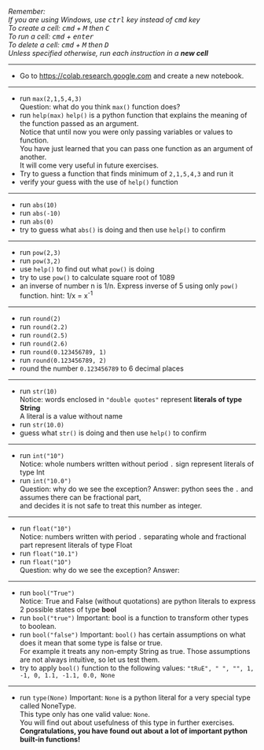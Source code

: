*Remember:*  
*If you are using Windows, use <kbd>ctrl</kbd> key instead of <kbd>cmd</kbd> key*  
*To create a cell: <kbd>cmd</kbd> + <kbd>M</kbd> then <kbd>C</kbd>*  
*To run a cell: <kbd>cmd</kbd> + <kbd>enter</kbd>*  
*To delete a cell: <kbd>cmd</kbd> + <kbd>M</kbd> then <kbd>D</kbd>*  
*Unless specified otherwise, run each instruction in a **new cell***

---
* Go to https://colab.research.google.com and create a new notebook.
---
* run `max(2,1,5,4,3)`  
Question: what do you think `max()` function does?
* run `help(max)`
  `help()` is a python function that explains the meaning of the function passed as an argument.  
  Notice that until now you were only passing variables or values to function.  
  You have just learned that you can pass one function as an argument of another.  
  It will come very useful in future exercises.
* Try to guess a function that finds minimum of `2,1,5,4,3` and run it
* verify your guess with the use of `help()` function
---
* run `abs(10)`
* run `abs(-10)`
* run `abs(0)`
* try to guess what `abs()` is doing and then use `help()` to confirm
---
* run `pow(2,3)`
* run `pow(3,2)`
* use `help()` to find out what `pow()` is doing
* try to use `pow()` to calculate square root of 1089
* an inverse of number n is 1/n. Express inverse of 5 using only `pow()` function. 
  hint: 1/x = x<sup>-1</sup>
---
* run `round(2)`
* run `round(2.2)`
* run `round(2.5)`
* run `round(2.6)`
* run `round(0.123456789, 1)`
* run `round(0.123456789, 2)`
* round the number `0.123456789` to 6 decimal places
---
* run `str(10)`  
  Notice: words enclosed in `"double quotes"` represent **literals of type String**  
  A literal is a value without name
* run `str(10.0)`
* guess what `str()` is doing and then use `help()` to confirm
---
* run `int("10")`  
  Notice: whole numbers written without period `.` sign represent literals of type Int
* run `int("10.0")`  
  Question: why do we see the exception?
  Answer: python sees the `.` and assumes there can be fractional part,  
  and decides it is not safe to treat this number as integer.
---
* run `float("10")`  
  Notice: numbers written with period `.` separating whole and fractional part represent literals of type Float
* run `float("10.1")`
* run `float("1O")`  
  Question: why do we see the exception?
  Answer:
---
* run `bool("True")`  
  Notice: True and False (without quotations) are python literals to express 2 possible states of type **bool**
* run `bool("true")`
  Important: bool is a function to transform other types to boolean.  
* run `bool("false")`
  Important: `bool()` has certain assumptions on what does it mean that some type is false or true.  
  For example it treats any non-empty String as true.
  Those assumptions are not always intuitive, so let us test them.
* try to apply `bool()` function to the following values: `"tRuE", " ", "", 1, -1, 0, 1.1, -1.1, 0.0, None`
---
* run `type(None)`
  Important: `None` is a python literal for a very special type called NoneType.  
  This type only has one valid value: `None`.  
  You will find out about usefulness of this type in further exercises.  
**Congratulations, you have found out about a lot of important python built-in functions!**
